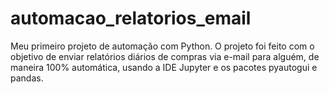 # automacao_relatorios_email
Meu primeiro projeto de automação com Python. 
O projeto foi feito com o objetivo de enviar relatórios diários de compras via e-mail para alguém, de maneira 100% automática, usando a IDE Jupyter e os pacotes pyautogui e pandas.
